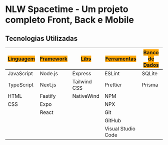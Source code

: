# NLW Spacetime - Um projeto completo Front, Back e Mobile

## Tecnologias Utilizadas

| <span style="background-color: orange;">Linguagem</span> | <span style="background-color: orange;">Framework</span> | <span style="background-color: orange;">Libs</span> | <span style="background-color: orange;">Ferramentas</span> | <span style="background-color: orange;">Banco de Dados</span> |
| -------------------------------------------------------- | -------------------------------------------------------- | --------------------------------------------------- | ---------------------------------------------------------- | ------------------------------------------------------------- |
| JavaScript                                               | Node.js                                                  | Express                                             | ESLint                                                     | SQLite                                                        |
| TypeScript                                               | Next.js                                                  | Tailwind CSS                                        | Prettier                                                   | Prisma                                                        |
| HTML                                                     | Fastify                                                  | NativeWind                                          | NPM                                                        |                                                               |
| CSS                                                      | Expo                                                     |                                                     | NPX                                                        |                                                               |
|                                                          | React                                                    |                                                     | Git                                                        |                                                               |
|                                                          |                                                          |                                                     | GitHub                                                     |                                                               |
|                                                          |                                                          |                                                     | Visual Studio Code                                         |                                                               |
